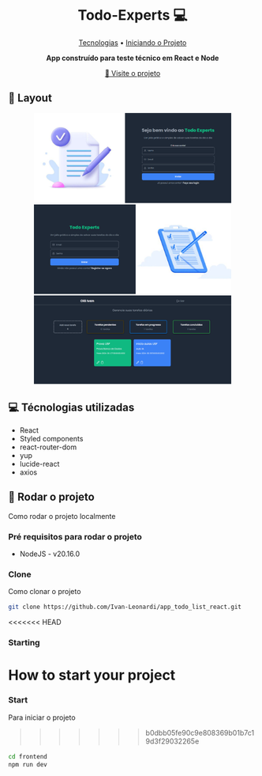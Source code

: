 <h1 align="center" style="font-weight: bold;">Todo-Experts 💻</h1>

<p align="center">
 <a href="#tech">Tecnologias</a> •
 <a href="#started">Iniciando o Projeto</a>  
</p>

<p align="center">
    <b>App construído para teste técnico em React e Node </b>
</p>

<p align="center">
     <a href="https://todo-experts.vercel.app/">📱 Visite o projeto</a>
</p>

<h2 id="layout">🎨 Layout</h2>

<p align="center">
    <img src="Captura de tela 2024-09-18 152933.png" alt="Image Example" width="400px">
    <img src="Captura de tela 2024-09-18 153005.png" alt="Image Example" width="400px">
     <img src="Captura de tela 2024-09-18 153224.png" alt="Image Example" width="400px">
</p>

<h2 id="technologies">💻 Técnologias utilizadas</h2>

- React
- Styled components
- react-router-dom
- yup
- lucide-react
- axios

<h2 id="started">🚀 Rodar o projeto</h2>

Como rodar o projeto localmente

<h3>Pré requisitos para rodar o projeto</h3>

- NodeJS - v20.16.0

<h3>Clone</h3>

Como clonar o projeto

```bash
git clone https://github.com/Ivan-Leonardi/app_todo_list_react.git
```

<<<<<<< HEAD
<h3>Starting</h3>

How to start your project
=======
<h3>Start</h3>

Para iniciar o projeto
>>>>>>> b0dbb05fe90c9e808369b01b7c19d3f29032265e

```bash
cd frontend
npm run dev
```
